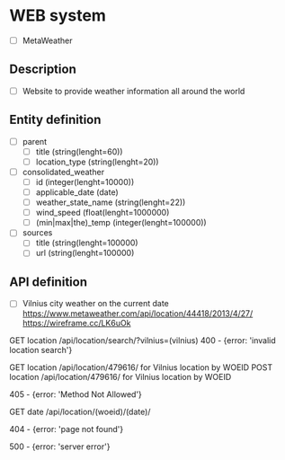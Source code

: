 # WEB system
- [ ] MetaWeather

## Description
- [ ] Website to provide weather information all around the world

## Entity definition
- [ ] parent
    - [ ] title (string(lenght=60))
    - [ ] location_type (string(lenght=20))
- [ ] consolidated_weather
    - [ ] id (integer(lenght=10000))
    - [ ] applicable_date (date)
    - [ ] weather_state_name (string(lenght=22))
    - [ ] wind_speed (float(lenght=1000000)
    - [ ] (min|max|the)_temp (integer(lenght=100000))
- [ ] sources
    - [ ] title (string(lenght=100000)
    - [ ] url (string(lenght=100000)

## API definition
- [ ] Vilnius city weather on the current date https://www.metaweather.com/api/location/44418/2013/4/27/
https://wireframe.cc/LK6uOk

GET location /api/location/search/?vilnius=(vilnius) 
400 - {error: 'invalid location search'}

GET location /api/location/479616/ for Vilnius location by WOEID
POST location /api/location/479616/ for Vilnius location by WOEID

405 - {error: 'Method Not Allowed'}

GET date /api/location/(woeid)/(date)/


404 - {error: 'page not found'}

500 - {error: 'server error'}
